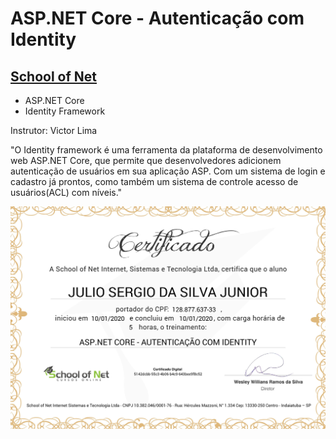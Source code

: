 # ASP.NET Core - Autenticação com Identity
## [School of Net](https://www.schoolofnet.com)

* ASP.NET Core
* Identity Framework

Instrutor: Victor Lima

"O Identity framework é uma ferramenta da plataforma de desenvolvimento web ASP.NET Core, que permite que desenvolvedores adicionem autenticação de usuários em sua aplicação ASP. Com um sistema de login e cadastro já prontos, como também um sistema de controle acesso de usuários(ACL) com níveis."

![Meu Certificado](certificate/certificate.jpg)
